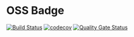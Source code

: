 # OSS Badge
[![Build Status](https://travis-ci.com/giyeonYu/OSS.svg?branch=master)](https://travis-ci.com/giyeonYu/OSS)
[![codecov](https://codecov.io/gh/giyeonYu/OSS/branch/master/graph/badge.svg?token=5D19N2XADT)](https://codecov.io/gh/giyeonYu/OSS)
[![Quality Gate Status](https://sonarcloud.io/api/project_badges/measure?project=com.oss%3Amyapp&metric=alert_status)](https://sonarcloud.io/dashboard?id=com.oss%3Amyapp)
